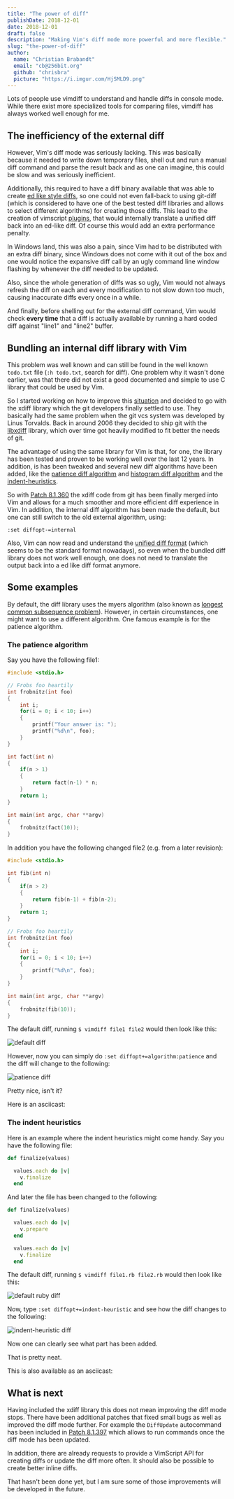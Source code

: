 ```yaml
---
title: "The power of diff"
publishDate: 2018-12-01
date: 2018-12-01
draft: false
description: "Making Vim's diff mode more powerful and more flexible."
slug: "the-power-of-diff"
author:
  name: "Christian Brabandt"
  email: "cb@256bit.org"
  github: "chrisbra"
  picture: "https://i.imgur.com/HjSMLD9.png"
---
```


Lots of people use vimdiff to understand and handle diffs in console
mode. While there exist more specialized tools for comparing files,
vimdiff has always worked well enough for me.

## The inefficiency of the external diff

However, Vim's diff mode was seriously lacking. This was basically
because it needed to write down temporary files, shell out and run a
manual diff command and parse the result back and as one can imagine,
this could be slow and was seriously inefficient.

Additionally, this required to have a diff binary available that was
able to create [ed like style diffs][0], so one could not even fall-back
to using git-diff (which is considered to have one of the best tested
diff libraries and allows to select different algorithms) for creating
those diffs. This lead to the creation of vimscript [plugins][1], that
would internally translate a unified diff back into an ed-like diff. Of
course this would add an extra performance penalty.

In Windows land, this was also a pain, since Vim had to be distributed with
an extra diff binary, since Windows does not come with it out of the box
and one would notice the expansive diff call by an ugly command line
window flashing by whenever the diff needed to be updated.

Also, since the whole generation of diffs was so ugly, Vim would not
always refresh the diff on each and every modification to not slow down
too much, causing inaccurate diffs every once in a while.

And finally, before shelling out for the external diff command, Vim
would check **every time** that a diff is actually available by running
a hard coded diff against "line1" and "line2" buffer.

## Bundling an internal diff library with Vim

This problem was well known and can still be found in the well known
`todo.txt` file (`:h todo.txt`, search for diff). One problem why it
wasn't done earlier, was that there did not exist a good documented and
simple to use C library that could be used by Vim.

So I started working on how to improve this [situation][2] and decided
to go with the xdiff library which the git developers finally settled to
use. They basically had the same problem when the git vcs system was
developed by Linus Torvalds. Back in around 2006 they decided
to ship git with the [libxdiff][3] library, which over time got heavily
modified to fit better the needs of git.

The advantage of using the same library for Vim is that, for one, the
library has been tested and proven to be working well over the last
12 years. In addition, is has been tweaked and several new diff
algorithms have been added, like the [patience diff algorithm][4] and
[histogram diff algorithm][5] and the [indent-heuristics][6].

So with [Patch 8.1.360][7] the xdiff code from git has been finally
merged into Vim and allows for a much smoother and more efficient diff
experience in Vim. In addition, the internal diff algorithm has been
made the default, but one can still switch to the old external
algorithm, using:

```vim
:set diffopt-=internal
```

Also, Vim can now read and understand the [unified diff format][8]
(which seems to be the standard format nowadays), so even when the
bundled diff library does not work well enough, one does not need to
translate the output back into a ed like diff format anymore.

## Some examples

By default, the diff library uses the myers algorithm (also known as
[longest common subsequence problem][9]). However, in certain
circumstances, one might want to use a different algorithm. One famous
example is for the patience algorithm.

### The patience algorithm

Say you have the following file1:

```c
#include <stdio.h>

// Frobs foo heartily
int frobnitz(int foo)
{
    int i;
    for(i = 0; i < 10; i++)
    {
        printf("Your answer is: ");
        printf("%d\n", foo);
    }
}

int fact(int n)
{
    if(n > 1)
    {
        return fact(n-1) * n;
    }
    return 1;
}

int main(int argc, char **argv)
{
    frobnitz(fact(10));
}
```

In addition you have the following changed file2 (e.g. from a later revision):

```c
#include <stdio.h>

int fib(int n)
{
    if(n > 2)
    {
        return fib(n-1) + fib(n-2);
    }
    return 1;
}

// Frobs foo heartily
int frobnitz(int foo)
{
    int i;
    for(i = 0; i < 10; i++)
    {
        printf("%d\n", foo);
    }
}

int main(int argc, char **argv)
{
    frobnitz(fib(10));
}
```

The default diff, running `$ vimdiff file1 file2` would then look like this:

![default diff](../chrisbra-diffmode/default_diff.png)

However, now you can simply do `:set diffopt+=algorithm:patience` and the
diff will change to the following:

![patience diff](../chrisbra-diffmode/histogram_diff.png)

Pretty nice, isn't it?

Here is an asciicast:

<script id="asciicast-YL035raOlEbadoWNLpj5cBXan" src="https://asciinema.org/a/YL035raOlEbadoWNLpj5cBXan.js" data-size="1.3vw" async></script>

### The indent heuristics

Here is an example where the indent heuristics might come handy. Say you have the following file:

```ruby
def finalize(values)

  values.each do |v|
    v.finalize
  end
```

And later the file has been changed to the following:

```ruby
def finalize(values)

  values.each do |v|
    v.prepare
  end

  values.each do |v|
    v.finalize
  end
```

The default diff, running `$ vimdiff file1.rb file2.rb` would then look like this:

![default ruby diff](../chrisbra-diffmode/ruby_default.png)

Now, type `:set diffopt+=indent-heuristic` and see how the diff changes to the following:

![indent-heuristic diff](../chrisbra-diffmode/ruby_indent_heuristics.png)

Now one can clearly see what part has been added.

That is pretty neat.

This is also available as an asciicast:

<script id="asciicast-QyIhLUUmwMdpzIjRhkdcPdUyx" src="https://asciinema.org/a/QyIhLUUmwMdpzIjRhkdcPdUyx.js" data-size="1.3vw" async></script>

## What is next

Having included the xdiff library this does not mean improving the diff
mode stops. There have been additional patches that fixed small bugs as
well as improved the diff mode further. For example the `DiffUpdate`
autocommand has been included in [Patch 8.1.397][10] which allows to run
commands once the diff mode has been updated.

In addition, there are already requests to provide a VimScript API for
creating diffs or update the diff more often. It should also be possible
to create better inline diffs.

That hasn't been done yet, but I am sure some of those improvements will
be developed in the future.


[0]: https://en.wikipedia.org/wiki/Diff#Edit_script
[1]: https://github.com/chrisbra/vim-diff-enhanced
[2]: https://github.com/vim/vim/pull/2732
[3]: http://www.xmailserver.org/xdiff-lib.html
[4]: https://bramcohen.livejournal.com/73318.html
[5]: https://stackoverflow.com/a/32367597/789222
[6]: https://hackernoon.com/whats-new-in-git-2-11-64860aea6c4f#892c
[7]: https://github.com/vim/vim/commit/e828b7621cf9065a3582be0c4dd1e0e846e335bf
[8]: https://en.wikipedia.org/wiki/Diff#Unified_format
[9]: https://en.wikipedia.org/wiki/Longest_common_subsequence_problem
[10]: https://github.com/vim/vim/releases/tag/v8.1.0397
